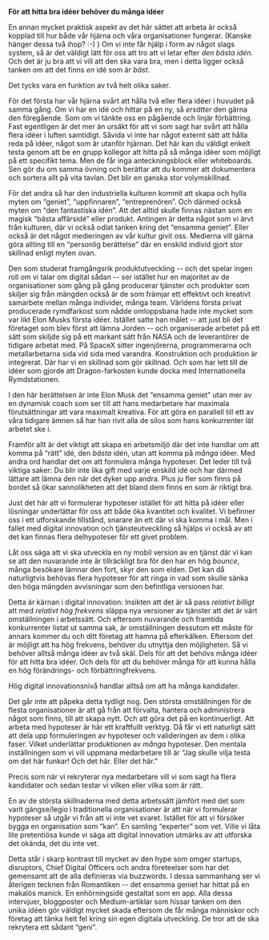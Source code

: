 **För att hitta bra idéer behöver du många idéer**

En annan mycket praktisk aspekt av det här sättet att arbeta är också kopplad till hur både vår hjärna och våra organisationer fungerar. (Kanske hänger dessa två ihop? :-) ) Om vi inte får hjälp i form av något slags system, så är det väldigt lätt för oss att tro att vi letar efter *den bästa idén.* Och det är ju bra att vi vill att den ska vara bra, men i detta ligger också tanken om att det finns *en* idé som är *bäst*. 

Det tycks vara en funktion av två helt olika saker. 

För det första har vår hjärna svårt att hålla två eller flera idéer i huvudet på samma gång. Om vi har en idé och hittar på en ny, så *ersätter* den gärna den föregående. Som om vi tänkte oss en pågående och linjär förbättring. Fast egentligen är det mer än ursäkt för att vi som sagt har svårt att hålla flera idéer i luften samtidigt. Såvida vi inte har något externt sätt att hålla reda på idéer, något som är utanför hjärnan. Det här kan du väldigt enkelt testa genom att be en grupp kollegor att hitta på så många idéer som möjligt på ett specifikt tema. Men de får inga anteckningsblock eller whiteboards. Sen gör du om samma övning och berättar att du kommer att dokumentera och sortera allt på vita tavlan. Det blir en ganska stor volymskillnad. 

För det andra så har den industriella kulturen kommit att skapa och hylla myten om “geniet”, “uppfinnaren”, “entreprenören”. Och därmed också myten om “den fantastiska idén”. Att det alltid skulle finnas nästan som en magisk “bästa affärsidé” eller produkt. Antingen är detta något som vi ärvt från kulturen, där vi också odlat tanken kring det “ensamma geniet”. Eller också är det något medieringen av vår kultur givit oss. Medierna vill gärna göra allting till en “personlig berättelse” där en enskild individ gjort stor skillnad enligt myten ovan. 

Den som studerat framgångsrik produktutveckling -- och det spelar ingen roll om vi talar om digital sådan -- ser istället hur en majoritet av de organisationer som gång på gång producerar tjänster och produkter som skiljer sig från mängden också är de som främjar ett effektivt och kreativt samarbete mellan många individer, många team. Världens första privat producerade rymdfarkost som nådde omloppsbana hade inte mycket som var likt Elon Musks första idéer. Istället satte han målet -- att just bli det företaget som blev först att lämna Jorden -- och organiserade arbetet på ett sätt som skiljde sig på ett markant sätt från NASA och de leverantörer de tidigare arbetat med. På SpaceX sitter ingenjörerna, programmerarna och metallarbetarna sida vid sida med varandra. Konstruktion och produktion är integrerat. Där har vi en skillnad som gör skillnad. Och som har lett till de idéer som gjorde att Dragon-farkosten kunde docka med Internationella Rymdstationen. 

I den här berättelsen är inte Elon Musk det “ensamma geniet” utan mer av en dynamisk coach som ser till att hans medarbetare har maximala förutsättningar att vara maximalt kreativa. För att göra en parallell till ett av våra tidigare ämnen så har han rivit alla de silos som hans konkurrenter lät arbetet ske i. 

Framför allt är det viktigt att skapa en arbetsmiljö där det inte handlar om att komma på “rätt” idé, den *bästa* idén, utan att komma på *många* idéer. Med andra ord handlar det om att formulera många hypoteser. Det leder till två viktiga saker: Du blir inte lika gift med varje enskild idé och har därmed lättare att lämna den när det dyker upp andra. Plus ju fler som finns på bordet så ökar sannolikheten att det bland dem finns en som är riktigt bra. 

Just det här att vi formulerar hypoteser istället för att hitta på idéer eller lösningar underlättar för oss att både öka kvantitet och kvalitet. Vi befinner oss i ett utforskande tillstånd, snarare än ett där vi ska komma i mål. Men i fallet med digital innovation och tjänsteutveckling så hjälps vi också av att det kan finnas flera delhypoteser för ett givet problem. 

Låt oss säga att vi ska utveckla en ny mobil version av en tjänst där vi kan se att den nuvarande inte är tillräckligt bra för den har en hög *bounce*, många besökare lämnar den fort, skyr den som elden. Det kan då naturligtvis behövas flera hypoteser för att ringa in vad som skulle sänka den höga mängden avvisningar som den befintliga versionen har. 

Detta är kärnan i digital innovation: Insikten att det är så pass *relativt billigt* att med *relativt hög frekvens* släppa nya versioner av tjänster att det är värt omställningen i arbetssätt. Och eftersom nuvarande och framtida konkurrenter listat ut samma sak, är omställningen dessutom ett måste för annars kommer du och ditt företag att hamna på efterkälken. Eftersom det är möjligt att ha hög frekvens, behöver du utnyttja den möjligheten. Så vi behöver alltså många idéer av två skäl. Dels för att det behövs många idéer för att hitta bra idéer. Och dels för att du behöver många för att kunna hålla en hög förändrings- och förbättringfrekvens.

Hög digital innovationsnivå handlar alltså om att ha många kandidater.

Det går inte att påpeka detta tydligt nog. Den största omställningen för de flesta organisationer är att gå från att förvalta, hantera och administrera något som finns, till att skapa nytt. Och att göra det på en kontinuerligt. Att arbeta med hypoteser är här ett kraftfullt verktyg. Då får vi ett naturligt sätt att dela upp formuleringen av hypoteser och valideringen av dem i olika faser. Vilket underlättar produktionen av *många* hypoteser. Den mentala inställningen som vi vill uppmana medarbetare till är “Jag skulle vilja testa om det här funkar! Och det här. Eller det här.”

Precis som när vi rekryterar nya medarbetare vill vi som sagt ha flera kandidater och sedan testar vi vilken eller vilka som är rätt. 

En av de största skillnaderna med detta arbetssätt jämfört med det som varit gängse/legio i traditionella organisationer är att när vi formulerar hypoteser så utgår vi från att vi inte vet svaret. Istället för att vi försöker bygga en organisation som “kan”. En samling “experter” som vet. Ville vi låta lite pretentiösa kunde vi säga att digital innovation utmärks av att utforska det okända, det du inte vet. 

Detta står i skarp kontrast till mycket av den hype som omger startups, disruptors, Chief Digital Officers och andra företeelser som har det gemensamt att de alla definieras via buzzwords. I dessa sammanhang ser vi återigen tecknen från Romantiken -- det ensamma geniet har hittat på en makalös manick. En enhörningsidé gestaltat som en app. Alla dessa intervjuer, bloggposter och Medium-artiklar som hissar tanken om den unika idéen gör väldigt mycket skada eftersom de får många människor och företag att tänka helt fel kring sin egen digitala utveckling. De tror att de ska rekrytera ett sådant “geni”. 